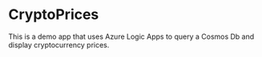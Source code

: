 # CryptoPrices
This is a demo app that uses Azure Logic Apps to query a Cosmos Db and display cryptocurrency prices.
